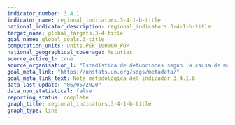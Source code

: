 ```yaml
---
indicator_number: 3.4.1
indicator_name: regional_indicators.3-4-1-b-title
national_indicator_description: regional_indicators.3-4-1-b-title
target_name: global_targets.3-4-title
goal_name: global_goals.3-title
computation_units: units.PER_100000_POP
national_geographical_coverage: Asturias
source_active_1: true
source_organisation_1: "Estadística de defunciones según la causa de muerte, INE"
goal_meta_link: "https://unstats.un.org/sdgs/metadata/"
goal_meta_link_text: Nota metodológica del indicador 3.4.1.b
data_last_update: "06/05/2020"
data_non_statistical: false
reporting_status: complete
graph_title: regional_indicators.3-4-1-b-title
graph_type: line
---
```


